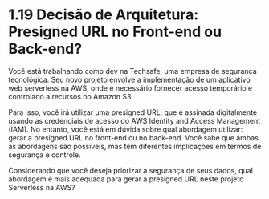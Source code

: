 # 1.19 Decisão de Arquitetura: Presigned URL no Front-end ou Back-end?

Você está trabalhando como dev na Techsafe, uma empresa de segurança tecnológica. Seu novo projeto envolve a implementação de um aplicativo web serverless na AWS, onde é necessário fornecer acesso temporário e controlado a recursos no Amazon S3.

Para isso, você irá utilizar uma presigned URL, que é assinada digitalmente usando as credenciais de acesso do AWS Identity and Access Management (IAM). No entanto, você está em dúvida sobre qual abordagem utilizar: gerar a presigned URL no front-end ou no back-end. Você sabe que ambas as abordagens são possíveis, mas têm diferentes implicações em termos de segurança e controle.

Considerando que você deseja priorizar a segurança de seus dados, qual abordagem é mais adequada para gerar a presigned URL neste projeto Serverless na AWS?

